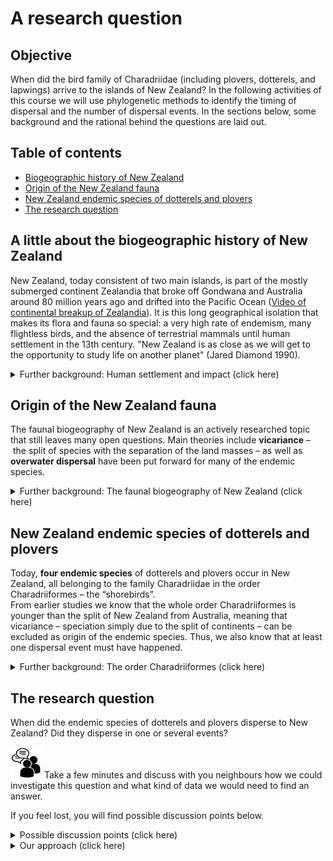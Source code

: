 # A research question

## Objective

When did the bird family of Charadriidae (including plovers, dotterels, and lapwings) arrive to the islands of New Zealand? In the following activities of this course we will use phylogenetic methods to identify the timing of dispersal and the number of dispersal events. In the sections below, some background and the rational behind the questions are laid out. 

## Table of contents

* [Biogeographic history of New Zealand](#bio_hist)
* [Origin of the New Zealand fauna](#origin_fauna)
* [New Zealand endemic species of dotterels and plovers](#charadriidae)
* [The research question](#research_question)


<a name="bio_hist"></a>
## A little about the biogeographic history of New Zealand

New Zealand, today consistent of two main islands, is part of the mostly submerged continent Zealandia that broke off Gondwana and Australia around 80 million years ago and drifted into the Pacific Ocean ([Video of continental breakup of Zealandia](https://www.sciencelearn.org.nz/videos/798-tectonic-plates)). It is this long geographical isolation that makes its flora and fauna so special: a very high rate of endemism, many flightless birds, and the absence of terrestrial mammals until human settlement in the 13th century. "New Zealand is as close as we will get to the opportunity to study life on another planet" (Jared Diamond 1990).

 <details>
  <summary>Further background: Human settlement and impact (click here)</summary>

--------

Yet, also New Zealand wasn't spared by human exploitation. The first settlers intensively hunted the larger, slower-breeding animals like Moas, geese, penguins, sea lions, and seals, which became extinct within a few hundred years. Smaller animals, lizards, frogs, birds were prayed on by introduced Kiore, the Pacific rat. Forest was burned to make the land more habitable and so New Zealand lost half of its forested area within a few hundred years after settlement.  
The most devastating environmental impact however had the Europeans after their arrival only some 200 years ago. Endemic flora and fauna is threatened by further deforestation and introduced plant and mammal species. Especially ground breeding and flightless birds have hardly any defense against introduced predators such as ferrets, stoats and weasels, hedgehogs, possums, dogs, and cats.
During the last 700 years, about 50 species of birds have gone extinct in New Zealand. This high number is only topped by the islands of Hawai'i, where close to 80 species were lost in this exceedingly small area, with many more classified as highly endangered and expected to go extinct within the next years.

There is an excellent (while a little lengthy) four parts 45-minutes each documentary series and a four parts 25-minutes each podcast series produced for Radio New Zealand (RNZ) highlighting New Zealands unique biodiversity and the desperate battle to protect it: [www.rnz.co.nz/wild](https://www.rnz.co.nz/programmes/fight-for-the-wild)

--------
</details>

<a name="origin_fauna"></a>
## Origin of the New Zealand fauna

The faunal biogeography of New Zealand is an actively researched topic that still leaves many open questions. Main theories include **vicariance** – the split of species with the separation of the land masses – as well as **overwater dispersal** have been put forward for many of the endemic species. 

<details>
  <summary>Further background: The faunal biogeography of New Zealand (click here)</summary>

--------

A recent review article focusing on new insights from ancient DNA research nicely summarizes previous and recent theories: [Verry et al., 2022](https://doi.org/10.1080/03036758.2022.2093227)

--------
</details>

<a name="charadriidae"></a>
## New Zealand endemic species of dotterels and plovers

Today, **four endemic species** of dotterels and plovers occur in New Zealand, all belonging to the family Charadriidae in the order Charadriiformes – the “shorebirds”.  
From earlier studies we know that the whole order Charadriiformes is younger than the split of New Zealand from Australia, meaning that vicariance – speciation simply due to the split of continents – can be excluded as origin of the endemic species. Thus, we also know that at least one dispersal event must have happened.

<details>
  <summary>Further background: The order Charadriiformes (click here)</summary>  

--------

About 380 species belonging to several families can be found in the order Charadriiformes. Prominent examples are:

* The **black-headed gull** (German: Lachmöwe) (*Chroicocephalus ridibundus*) that can also be observed along the Rhine in Basel and is especially abundand in the winter months 
* The charismatic **Atlantic puffin** (German: Papageitaucher) (*Fratercula arctica*), also referred to as "parrots" or "clowns of the sea"
* The **bar-tailed godwit** (German: Pfuhlschnepfe) (*Limosa lapponica*), a species holding the record for the longest non-stop migration flight (~12,000 km between Alaska and New Zealand in eight days)
* The family Charadriidae, including the the **northern lapwing** (German: Kiebitz) (*Vanellus vanellus*), with its long head crest and iridescent plumage, which you can observe in the [Tierpark Lange-Erlen](https://www.erlen-verein.ch/) in Basel or the [Petite Camargue](https://www.birdingplaces.eu/en/birdingplaces/france/petite-camargue-alsacienne) in Alsace, as well as the **four New Zealand endemic species**: 
	* The **wrybill** (German: Schiefschnabel) (*Anarhynchus frontalis*), the only species whose beak is always bent sideways to the right
	* The **double-banded plover** (German: Doppelband-Regenpfeifer) (*Charadrius bicinctus*)
	* The **New Zealand plover** or New Zealand dotterel (German: Maoriregenpfeifer) (*Charadrius obscurus*), and 
	* The **shore plover** or shore dotterel (German: Chathamregenpfeifer) (*Thinornis  novaeseelandiae*).  

Note that the genus *Charadrius* is not monophyletic – but see the most recent phylogeny of Charadriiformes [here](https://doi.org/10.1016/j.ympev.2022.107620).

A list of species that we will include in our phylogenetic analyses:
  
  
Species | Common name | Breeding distribution
:------ | :---------- | :------------------- 
*Anarhynchus frontalis* | Wrybill | **NZ endemic**
*Charadrius alexandrinus* | Kentish plover | Eurasia
*Charadrius australis* | Inland dotterel | AUS endemic
*Charadrius bicinctus* | Double-banded plover | **NZ endemic**
*Charadrius collaris* | Collared plover | South America
*Charadrius falklandicus* | Two-banded plover | South America
*Charadrius mongolus* | Lesser Sand plover | Asia
*Charadrius morinellus* | Eurasian dotterel | Eurasia
*Charadrius obscurus* | New Zealand plover | **NZ endemic**
*Charadrius semipalmatus* | Semipalmated plover | Americas
*Charadrius veredus* | Oriental plover | Asia
*Charadrius vociferus* | Killdeer | Americas
*Elseyornis melanops* | Black-fronted dotterel | Australia
*Oreopholus ruficollis* | Tawny-throated dotterel | South America
*Phegornis mitchellii* | Diademed plover | South America
*Pluvialis squatarola* | Grey plover | Arctic
*Thinornis novaeseelandiae* | Shore plover | **NZ endemic**
*Thinornis rubricollis/cucullatus* | Hooded dotterel | Australia
*Erythrogonys cinctus* | Red-kneed dotterel | Oceania
*Vanellus chilensis* | Southern lapwing | South America
*Vanellus Vanellus* | Northern lapwing | Eurasia
*Haematopus ater* | Blackish oystercatcher | Outgroup (South Am.)

The idea for the tutorial stems from [Barth et al. (2013)](https://doi.org/10.1371/journal.pone.0078068) but for a recent phylogeny of Charadriiformes, refer to [Černýa and Natale, 2022](https://doi.org/10.1016/j.ympev.2022.107620).

--------
</details>

<a name="research_question"></a>
## The research question

When did the endemic species of dotterels and plovers disperse to New Zealand? Did they disperse in one or several events?

![](../img/discussion_icon.png) Take a few minutes and discuss with you neighbours how we could investigate this question and what kind of data we would need to find an answer. 

If you feel lost, you will find possible discussion points below.

<details>
  <summary>Possible discussion points (click here)</summary> 

--------

* Fossils
* Ancient DNA
* Phylogenetic inference
* Time-calibrated phylogeny
* Outgroup species and older sister taxa
* Time calibration point(s)
* Orthologs

--------
</details>


<details>
  <summary>Our approach (click here)</summary> 

--------

We will infer a time-calibrated phylogeny based on molecular DNA sequences sampled from the endemic New Zealand Charadriidae species, from sister species outside of New Zealand, and an outgroup to root the tree. The DNA sequences must represent orthologous genomic regions that originated through speciation events. We align these sequences to infer substitutions amongst them. The substitution rates will determine the relative distances between species, but to know the absolute timeline in years, we also need a time-calibration point in terms of fossil data, geographic events or other constraints. Finally, we will apply maximum likelihood and Bayesian inference methods to reconstruct the phylogenetic relationships amongst Charadriidae and identify split and possible dispersal events.

--------
</details>








